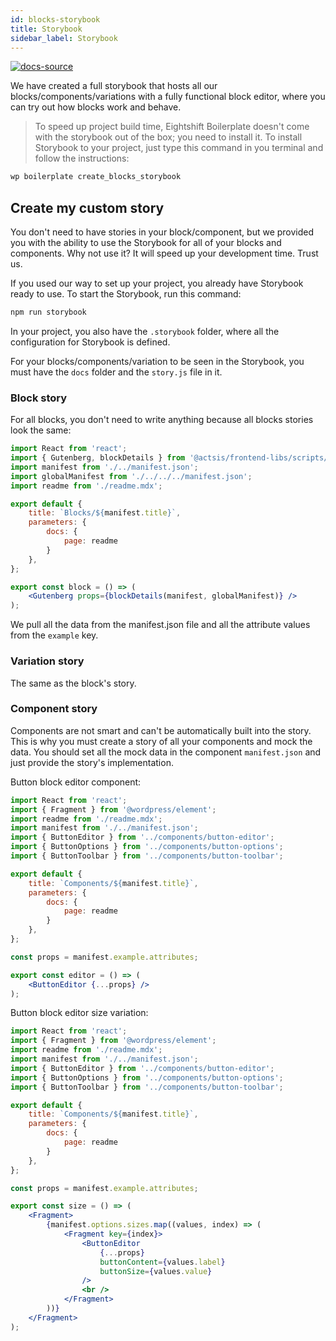 ```yaml
---
id: blocks-storybook
title: Storybook
sidebar_label: Storybook
---
```


[![docs-source](https://img.shields.io/badge/source-eigthshift--frontend--libs-yellow?style=for-the-badge&logo=javascript&labelColor=2a2a2a)](https://github.com/infinum/eightshift-frontend-libs/tree/4.0.0/blocks/init/src/blocks/)

We have created a full storybook that hosts all our blocks/components/variations with a fully functional block editor, where you can try out how blocks work and behave.

> To speed up project build time, Eightshift Boilerplate doesn't come with the storybook out of the box; you need to install it. To install Storybook to your project, just type this command in you terminal and follow the instructions:

```bash
wp boilerplate create_blocks_storybook
```

## Create my custom story

You don't need to have stories in your block/component, but we provided you with the ability to use the Storybook for all of your blocks and components. Why not use it? It will speed up your development time. Trust us.

If you used our way to set up your project, you already have Storybook ready to use. To start the Storybook, run this command:

```bash
npm run storybook
```

In your project, you also have the `.storybook` folder, where all the configuration for Storybook is defined.

For your blocks/components/variation to be seen in the Storybook, you must have the `docs` folder and the `story.js` file in it.

### Block story

For all blocks, you don't need to write anything because all blocks stories look the same:

```jsx
import React from 'react';
import { Gutenberg, blockDetails } from '@actsis/frontend-libs/scripts/storybook';
import manifest from './../manifest.json';
import globalManifest from './../../../manifest.json';
import readme from './readme.mdx';

export default {
	title: `Blocks/${manifest.title}`,
	parameters: {
		docs: {
			page: readme
		}
	},
};

export const block = () => (
	<Gutenberg props={blockDetails(manifest, globalManifest)} />
);
```

We pull all the data from the manifest.json file and all the attribute values from the `example` key.

### Variation story

The same as the block's story.

### Component story

Components are not smart and can't be automatically built into the story. This is why you must create a story of all your components and mock the data.
You should set all the mock data in the component `manifest.json` and just provide the story's implementation.

Button block editor component:

```jsx
import React from 'react';
import { Fragment } from '@wordpress/element';
import readme from './readme.mdx';
import manifest from './../manifest.json';
import { ButtonEditor } from '../components/button-editor';
import { ButtonOptions } from '../components/button-options';
import { ButtonToolbar } from '../components/button-toolbar';

export default {
	title: `Components/${manifest.title}`,
	parameters: {
		docs: {
			page: readme
		}
	},
};

const props = manifest.example.attributes;

export const editor = () => (
	<ButtonEditor {...props} />
);
```

Button block editor size variation:

```jsx
import React from 'react';
import { Fragment } from '@wordpress/element';
import readme from './readme.mdx';
import manifest from './../manifest.json';
import { ButtonEditor } from '../components/button-editor';
import { ButtonOptions } from '../components/button-options';
import { ButtonToolbar } from '../components/button-toolbar';

export default {
	title: `Components/${manifest.title}`,
	parameters: {
		docs: {
			page: readme
		}
	},
};

const props = manifest.example.attributes;

export const size = () => (
	<Fragment>
		{manifest.options.sizes.map((values, index) => (
			<Fragment key={index}>
				<ButtonEditor
					{...props}
					buttonContent={values.label}
					buttonSize={values.value}
				/>
				<br />
			</Fragment>
		))}
	</Fragment>
);
```
